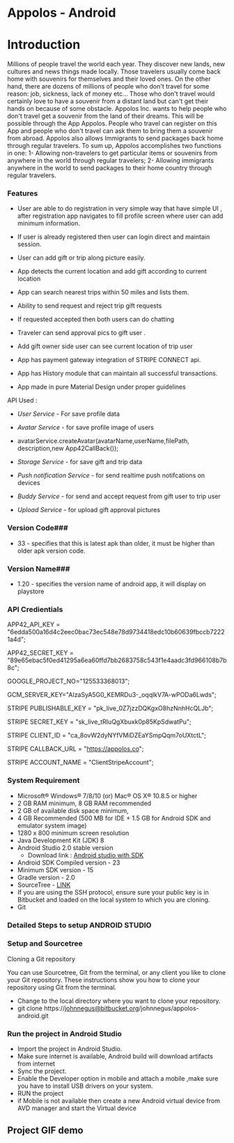 # Appolos - Android #

# Introduction #

Millions of people travel the world each year. They discover new lands, new cultures and news things made locally. Those travelers usually come back home with souvenirs for themselves and their loved ones. On the other hand, there are dozens of millions of people who don't travel for some reason: job, sickness, lack of money etc... Those who don't travel would certainly love to have a souvenir from a distant land but can't get their hands on because of some obstacle. Appolos Inc. wants to help people who don't travel get a souvenir from the land of their dreams. This will be possible through the App Appolos. People who travel can register on this App and people who don't travel can ask them to bring them a souvenir from abroad. Appolos also allows Immigrants to send packages back home through regular travelers. To sum up, Appolos accomplishes two functions in one: 1- Allowing non-travelers to get particular items or souvenirs from anywhere in the world through regular travelers; 2- Allowing immigrants anywhere in the world to send packages to their home country through regular travelers.


### Features ###

* User are able to do registration in very simple way that have simple UI , after registration app navigates to fill profile screen where user can add minimum information.

* If user is already registered then user can login direct and maintain session.
* User can add gift or trip along picture easily.
* App detects the current location and add gift according to current location
* App can search nearest trips within 50 miles and lists them.
* Ability to send request and reject trip gift requests 
* If requested accepted then both users can do chatting
* Traveler can send approval pics to gift user .
* Add gift owner side user can see current location of trip user
* App has payment gateway integration of STRIPE CONNECT api.
* App has History module that can maintain all successful transactions.
* App made in pure Material Design under proper guidelines




API Used : 

* *User Service* - For save profile data


* *Avatar Service* - for save profile image of users
- avatarService.createAvatar(avatarName,userName,filePath, description,new App42CallBack());

* *Storage Service* - for save gift and trip data

* *Push notification Service* - for send realtime push notifcations on devices

* *Buddy Service* - for send and accept request from gift user to trip user

* *Upload Service* - for upload gift approval pictures

### Version Code###

* 33 - specifies that this is latest apk than older, it must be higher than older apk version code.

### Version Name###

* 1.20 - specifies the version name of android app, it will display on playstore



### API Credientials ###

 APP42_API_KEY = "6edda500a16d4c2eec0bac73ec548e78d9734418edc10b60639fbccb72221a4d";
 
 APP42_SECRET_KEY = "89e65ebac5f0ed41295a6ea60ffd7bb2683758c543f1e4aadc3fd966108b7b8c";
 
 GOOGLE_PROJECT_NO="125533368013";
 
 GCM_SERVER_KEY="AIzaSyA5G0_KEMRDu3-_oqqlkV7A-wPODa6Lwds";
 
 STRIPE PUBLISHABLE_KEY = "pk_live_0Z7jzzDQKgxO8hzNnhHcQLJb";

 STRIPE SECRET_KEY = "sk_live_tRIuQgXbuxk0p85KpSdwatPu";

 STRIPE CLIENT_ID = "ca_8ovW2dyNYfVMiDZEaYSmpQqm7oUXtctL";

 STRIPE CALLBACK_URL = "https://appolos.co";

 STRIPE ACCOUNT_NAME = "ClientStripeAccount";


### System Requirement ###


* Microsoft® Windows® 7/8/10 (or) Mac® OS X® 10.8.5 or higher
* 2 GB RAM minimum, 8 GB RAM recommended
* 2 GB of available disk space minimum,
* 4 GB Recommended (500 MB for IDE + 1.5 GB for Android SDK and emulator system image)
* 1280 x 800 minimum screen resolution
* Java Development Kit (JDK) 8
* Android Studio 2.0 stable version 
  - Download link : [Android studio with SDK](http://developer.android.com/intl/ja/sdk/index.html)
* Android SDK Compiled version - 23
* Minimum SDK version - 15
* Gradle version - 2.0
* SourceTree - [LINK](https://www.sourcetreeapp.com/download)
* If you are using the SSH protocol, ensure sure your public key is in Bitbucket and loaded on the local system to which you are cloning.
* Git

### Detailed Steps to setup ANDROID STUDIO ###

### Setup and Sourcetree ###

Cloning a Git repository

You can use Sourcetree, Git from the terminal, or any client you like to clone your Git repository. These instructions show you how to clone your repository using Git from the terminal.

* Change to the local directory where you want to clone your repository.
* git clone https://johnnegus@bitbucket.org/johnnegus/appolos-android.git

### Run the project in Android Studio ###

* Import the project in Android Studio.
* Make sure internet is available, Android build will download artifacts from internet
* Sync the project.
* Enable the Developer option in mobile and attach a mobile ,make sure you have to install USB drivers on your system.
* RUN the project
* if Mobile is not available then create a new Android virtual device from AVD manager and start the Virtual device


## Project GIF demo ##